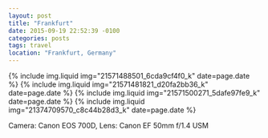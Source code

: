 ```yaml
---
layout: post
title: "Frankfurt"
date: 2015-09-19 22:52:39 -0100
categories: posts
tags: travel
location: "Frankfurt, Germany"
---
```


{% include img.liquid img="21571488501_6cda9cf4f0_k" date=page.date %}
{% include img.liquid img="21571481821_d20fa2bb36_k" date=page.date %}
{% include img.liquid img="21571500271_5dafe97fe9_k" date=page.date %}
{% include img.liquid img="21374709570_c8c44b28d3_k" date=page.date %}

Camera: Canon EOS 700D, Lens: Canon EF 50mm f/1.4 USM
